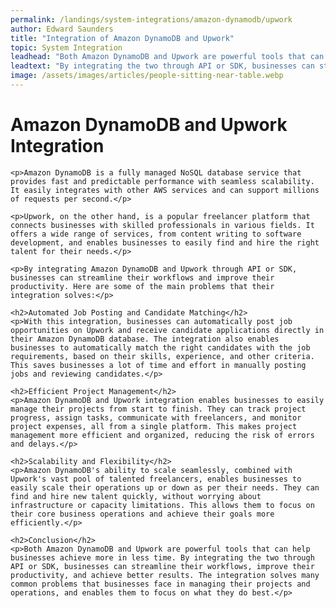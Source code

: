 ```yaml
---
permalink: /landings/system-integrations/amazon-dynamodb/upwork
author: Edward Saunders
title: "Integration of Amazon DynamoDB and Upwork"
topic: System Integration
leadhead: "Both Amazon DynamoDB and Upwork are powerful tools that can help businesses achieve more in less time"
leadtext: "By integrating the two through API or SDK, businesses can streamline their workflows, improve their productivity, and achieve better results. The integration solves many common problems that businesses face in managing their projects and operations, and enables them to focus on what they do best."
image: /assets/images/articles/people-sitting-near-table.webp
---
```

<div class="arttext">
	<h1>Amazon DynamoDB and Upwork Integration</h1>

	<p>Amazon DynamoDB is a fully managed NoSQL database service that provides fast and predictable performance with seamless scalability. It easily integrates with other AWS services and can support millions of requests per second.</p>

	<p>Upwork, on the other hand, is a popular freelancer platform that connects businesses with skilled professionals in various fields. It offers a wide range of services, from content writing to software development, and enables businesses to easily find and hire the right talent for their needs.</p>

	<p>By integrating Amazon DynamoDB and Upwork through API or SDK, businesses can streamline their workflows and improve their productivity. Here are some of the main problems that their integration solves:</p>

	<h2>Automated Job Posting and Candidate Matching</h2>
	<p>With this integration, businesses can automatically post job opportunities on Upwork and receive candidate applications directly in their Amazon DynamoDB database. The integration also enables businesses to automatically match the right candidates with the job requirements, based on their skills, experience, and other criteria. This saves businesses a lot of time and effort in manually posting jobs and reviewing candidates.</p>

	<h2>Efficient Project Management</h2>
	<p>Amazon DynamoDB and Upwork integration enables businesses to easily manage their projects from start to finish. They can track project progress, assign tasks, communicate with freelancers, and monitor project expenses, all from a single platform. This makes project management more efficient and organized, reducing the risk of errors and delays.</p>

	<h2>Scalability and Flexibility</h2>
	<p>Amazon DynamoDB's ability to scale seamlessly, combined with Upwork's vast pool of talented freelancers, enables businesses to easily scale their operations up or down as per their needs. They can find and hire new talent quickly, without worrying about infrastructure or capacity limitations. This allows them to focus on their core business operations and achieve their goals more efficiently.</p>

	<h2>Conclusion</h2>
	<p>Both Amazon DynamoDB and Upwork are powerful tools that can help businesses achieve more in less time. By integrating the two through API or SDK, businesses can streamline their workflows, improve their productivity, and achieve better results. The integration solves many common problems that businesses face in managing their projects and operations, and enables them to focus on what they do best.</p>

</div>
